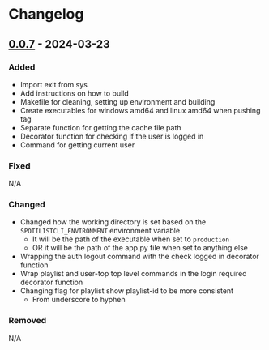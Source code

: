 # Changelog

## [0.0.7] - 2024-03-23

### Added
- Import exit from sys
- Add instructions on how to build
- Makefile for cleaning, setting up environment and building
- Create executables for windows amd64 and linux amd64 when pushing tag
- Separate function for getting the cache file path
- Decorator function for checking if the user is logged in
- Command for getting current user

### Fixed
N/A

### Changed
- Changed how the working directory is set based on the `SPOTILISTCLI_ENVIRONMENT` environment variable
  - It will be the path of the executable when set to `production`
  - OR it will be the path of the app.py file when set to anything else
- Wrapping the auth logout command with the check logged in decorator function
- Wrap playlist and user-top top level commands in the login required decorator function
- Changing flag for playlist show playlist-id to be more consistent
  - From underscore to hyphen

### Removed
N/A


[0.0.7]: https://github.com/amieldelatorre/spotilistcli/compare/0.0.6...0.0.7